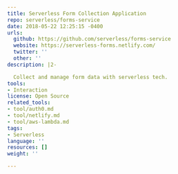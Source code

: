 ```yaml
---
title: Serverless Form Collection Application
repo: serverless/forms-service
date: 2018-05-22 12:25:15 -0400
urls:
  github: https://github.com/serverless/forms-service
  website: https://serverless-forms.netlify.com/
  twitter: ''
  other: ''
description: |2-

  Collect and manage form data with serverless tech.
tools:
- Interaction
license: Open Source
related_tools:
- tool/auth0.md
- tool/netlify.md
- tool/aws-lambda.md
tags:
- Serverless
language: ''
resources: []
weight: ''

---
```

